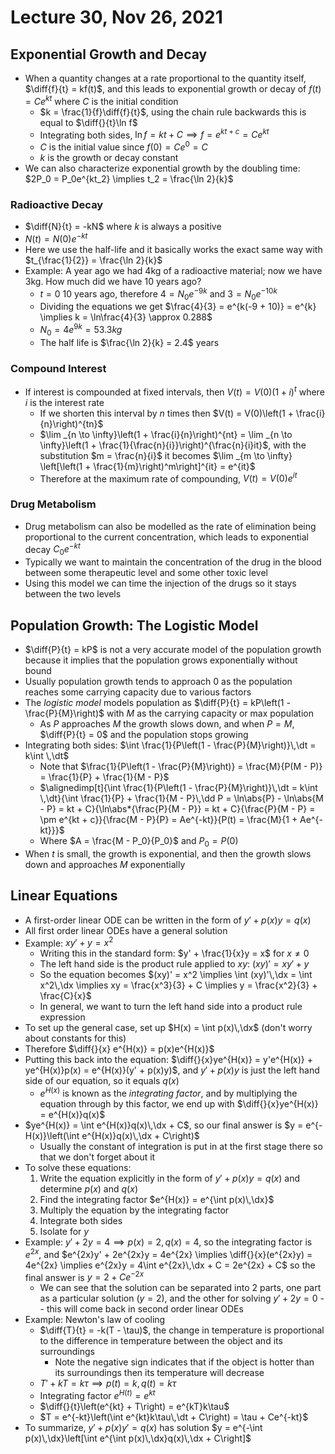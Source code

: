 # Lecture 30, Nov 26, 2021

## Exponential Growth and Decay

* When a quantity changes at a rate proportional to the quantity itself, $\diff{f}{t} = kf(t)$, and this leads to exponential growth or decay of $f(t) = Ce^{kt}$ where $C$ is the initial condition
	* $k = \frac{1}{f}\diff{f}{t}$, using the chain rule backwards this is equal to $\diff{}{t}\ln f$
	* Integrating both sides, $\ln f = kt + C \implies f = e^{kt + c} = Ce^{kt}$
	* $C$ is the initial value since $f(0) = Ce^0 = C$
	* $k$ is the growth or decay constant
* We can also characterize exponential growth by the doubling time: $2P_0 = P_0e^{kt_2} \implies t_2 = \frac{\ln 2}{k}$

### Radioactive Decay

* $\diff{N}{t} = -kN$ where $k$ is always a positive
* $N(t) = N(0)e^{-kt}$
* Here we use the half-life and it basically works the exact same way with $t_{\frac{1}{2}} = \frac{\ln 2}{k}$
* Example: A year ago we had 4kg of a radioactive material; now we have 3kg. How much did we have 10 years ago?
	* $t = 0$ 10 years ago, therefore $4 = N_0e^{-9k}$ and $3 = N_0e^{-10k}$
	* Dividing the equations we get $\frac{4}{3} = e^{k(-9 + 10)} = e^{k} \implies k = \ln\frac{4}{3} \approx 0.288$
	* $N_0 = 4e^{9k} = 53.3\si{kg}$
	* The half life is $\frac{\ln 2}{k} = 2.4$ years

### Compound Interest

* If interest is compounded at fixed intervals, then $V(t) = V(0)(1 + i)^t$ where $i$ is the interest rate
	* If we shorten this interval by $n$ times then $V(t) = V(0)\left(1 + \frac{i}{n}\right)^{tn}$
	* $\lim _{n \to \infty}\left(1 + \frac{i}{n}\right)^{nt} = \lim _{n \to \infty}\left(1 + \frac{1}{\frac{n}{i}}\right)^{\frac{n}{i}it}$, with the substitution $m = \frac{n}{i}$ it becomes $\lim _{m \to \infty} \left[\left(1 + \frac{1}{m}\right)^m\right]^{it} = e^{it}$
	* Therefore at the maximum rate of compounding, $V(t) = V(0)e^{it}$

### Drug Metabolism

* Drug metabolism can also be modelled as the rate of elimination being proportional to the current concentration, which leads to exponential decay $C_0e^{-kt}$
* Typically we want to maintain the concentration of the drug in the blood between some therapeutic level and some other toxic level
* Using this model we can time the injection of the drugs so it stays between the two levels

## Population Growth: The Logistic Model

* $\diff{P}{t} = kP$ is not a very accurate model of the population growth because it implies that the population grows exponentially without bound
* Usually population growth tends to approach 0 as the population reaches some carrying capacity due to various factors
* The *logistic model* models population as $\diff{P}{t} = kP\left(1 - \frac{P}{M}\right)$ with $M$ as the carrying capacity or max population
	* As $P$ approaches $M$ the growth slows down, and when $P = M$, $\diff{P}{t} = 0$ and the population stops growing
* Integrating both sides: $\int \frac{1}{P\left(1 - \frac{P}{M}\right)}\,\dt = k\int \,\dt$
	* Note that $\frac{1}{P\left(1 - \frac{P}{M}\right)} = \frac{M}{P(M - P)} = \frac{1}{P} + \frac{1}{M - P}$
	* $\alignedimp[t]{\int \frac{1}{P\left(1 - \frac{P}{M}\right)}\,\dt = k\int \,\dt}{\int \frac{1}{P} + \frac{1}{M - P}\,\dd P = \ln\abs{P} - \ln\abs{M - P} = kt + C}{\ln\abs*{\frac{P}{M - P}} = kt + C}{\frac{P}{M - P} = \pm e^{kt + c}}{\frac{M - P}{P} = Ae^{-kt}}{P(t) = \frac{M}{1 + Ae^{-kt}}}$
	* Where $A = \frac{M - P_0}{P_0}$ and $P_0 = P(0)$
* When $t$ is small, the growth is exponential, and then the growth slows down and approaches $M$ exponentially

## Linear Equations

* A first-order linear ODE can be written in the form of $y' + p(x)y = q(x)$
* All first order linear ODEs have a general solution
* Example: $xy' + y = x^2$
	* Writing this in the standard form: $y' + \frac{1}{x}y = x$ for $x \neq 0$
	* The left hand side is the product rule applied to $xy$: $(xy)' = xy' + y$
	* So the equation becomes $(xy)' = x^2 \implies \int (xy)'\,\dx = \int x^2\,\dx \implies xy = \frac{x^3}{3} + C \implies y = \frac{x^2}{3} + \frac{C}{x}$
	* In general, we want to turn the left hand side into a product rule expression
* To set up the general case, set up $H(x) = \int p(x)\,\dx$ (don't worry about constants for this)
* Therefore $\diff{}{x} e^{H(x)} = p(x)e^{H(x)}$
* Putting this back into the equation: $\diff{}{x}ye^{H(x)} = y'e^{H(x)} + ye^{H(x)}p(x) = e^{H(x)}(y' + p(x)y)$, and $y' + p(x)y$ is just the left hand side of our equation, so it equals $q(x)$
	* $e^{H(x)}$ is known as the *integrating factor*, and by multiplying the equation through by this factor, we end up with $\diff{}{x}ye^{H(x)} = e^{H(x)}q(x)$
* $ye^{H(x)} = \int e^{H(x)}q(x)\,\dx + C$, so our final answer is $y = e^{-H(x)}\left(\int e^{H(x)}q(x)\,\dx + C\right)$
	* Usually the constant of integration is put in at the first stage there so that we don't forget about it
* To solve these equations:
	1. Write the equation explicitly in the form of $y' + p(x)y = q(x)$ and determine $p(x)$ and $q(x)$
	2. Find the integrating factor $e^{H(x)} = e^{\int p(x)\,\dx}$
	3. Multiply the equation by the integrating factor
	4. Integrate both sides
	5. Isolate for $y$
* Example: $y' + 2y = 4 \implies p(x) = 2, q(x) = 4$, so the integrating factor is $e^{2x}$, and $e^{2x}y' + 2e^{2x}y = 4e^{2x} \implies \diff{}{x}(e^{2x}y) = 4e^{2x} \implies e^{2x}y = 4\int e^{2x}\,\dx + C = 2e^{2x} + C$ so the final answer is $y = 2 + Ce^{-2x}$
	* We can see that the solution can be separated into 2 parts, one part as a particular solution ($y = 2$), and the other for solving $y' + 2y = 0$ -- this will come back in second order linear ODEs
* Example: Newton's law of cooling
	* $\diff{T}{t} = -k(T - \tau)$, the change in temperature is proportional to the difference in temperature between the object and its surroundings
		* Note the negative sign indicates that if the object is hotter than its surroundings then its temperature will decrease
	* $T' + kT = k\tau \implies p(t) = k, q(t) = k\tau$
	* Integrating factor $e^{H(t)} = e^{kt}$
	* $\diff{}{t}\left(e^{kt} + T\right) = e^{kT}k\tau$
	* $T = e^{-kt}\left(\int e^{kt}k\tau\,\dt + C\right) = \tau + Ce^{-kt}$
* To summarize, $y' + p(x)y' = q(x)$ has solution $y = e^{-\int p(x)\,\dx}\left[\int e^{\int p(x)\,\dx}q(x)\,\dx + C\right]$


